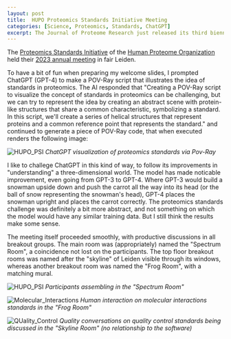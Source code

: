 ```yaml
---
layout: post
title:  HUPO Proteomics Standards Initiative Meeting
categories: [Science, Proteomics, Standards, ChatGPT]
excerpt: The Journal of Proteome Research just released its third biennial Special Issue on Software Tools and Resources, showcasing novel and significantly updated tools for computational proteomics.
---
```


The [Proteomics Standards Initiative](https://psidev.info/) of the [Human Proteome Organization](https://hupo.org/) held their [2023 annual meeting](https://psidev.info/hupo-psi-meeting-2023) in fair Leiden. 

To have a bit of fun when preparing my welcome slides, I prompted ChatGPT (GPT-4) to make a POV-Ray script that illustrates the idea of standards in proteomics. The AI responded that "Creating a POV-Ray script to visualize the concept of standards in proteomics can be challenging, but we can try to represent the idea by creating an abstract scene with protein-like structures that share a common characteristic, symbolizing a standard. In this script, we'll create a series of helical structures that represent proteins and a common reference point that represents the standard." and continued to generate a piece of POV-Ray code, that when executed renders the following image:

![HUPO_PSI]({{magnuspalmblad.github.io}}/assets/HUPO_PSI_1.png)
*ChatGPT visualization of proteomics standards via Pov-Ray*

I like to challege ChatGPT in this kind of way, to follow its improvements in "understanding" a three-dimensional world. The model has made noticable improvement, even going from GPT-3 to GPT-4. Where GPT-3 would build a snowman upside down and push the carrot all the way into its head (or the ball of snow representing the snowman's head), GPT-4 places the snowman upright and places the carrot correctly. The proteomics standards challenge was definitely a bit more abstract, and not something on which the model would have any similar training data. But I still think the results make some sense.

The meeting itself proceeded smoothly, with productive discussions in all breakout groups. The main room was (appropriately) named the "Spectrum Room", a coincidence not lost on the participants. The top floor breakout rooms was named after the "skyline" of Leiden visible through its windows, whereas another breakout room was named the "Frog Room", with a matching mural.

![HUPO_PSI]({{magnuspalmblad.github.io}}/assets/Spectrumzaal.JPG)
*Participants assembling in the "Spectrum Room"*

![Molecular_Interactions]({{magnuspalmblad.github.io}}/assets/Kikkerzaal.jpg)
*Human interaction on molecular interactions standards in the "Frog Room"*

![QUality_Control]({{magnuspalmblad.github.io}}/assets/Skyline_zaal.JPG)
*Quality conversations on quality control standards being discussed in the "Skyline Room" (no relationship to the software)*


&nbsp;
&nbsp;
&nbsp;
